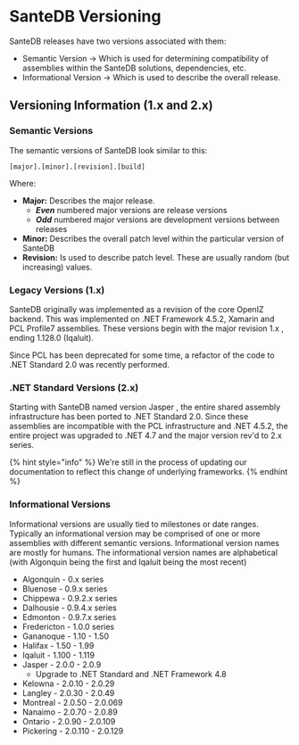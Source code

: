 # SanteDB Versioning

SanteDB releases have two versions associated with them:

* Semantic Version -&gt; Which is used for determining compatibility of assemblies within the SanteDB solutions, dependencies, etc.
* Informational Version -&gt; Which is used to describe the overall release.

## Versioning Information \(1.x and 2.x\)

### Semantic Versions

The semantic versions of SanteDB look similar to this:

```text
[major].[minor].[revision].[build]
```

Where:

* **Major:** Describes the major release. 
  * _**Even**_ numbered major versions are release versions
  * _**Odd**_  numbered major versions are development versions between releases
* **Minor:** Describes the overall patch level within the particular version of SanteDB
* **Revision:** Is used to describe patch level. These are usually random \(but increasing\) values.

### Legacy Versions \(1.x\)

SanteDB originally was implemented as a revision of the core OpenIZ backend. This was implemented on .NET Framework 4.5.2, Xamarin and PCL Profile7 assemblies. These versions begin with the major revision 1.x , ending 1.128.0 \(Iqaluit\).

Since PCL has been deprecated for some time, a refactor of the code to .NET Standard 2.0 was recently performed.

### .NET Standard Versions \(2.x\)

Starting with SanteDB named version Jasper , the entire shared assembly infrastructure has been ported to .NET Standard 2.0. Since these assemblies are incompatible with the PCL infrastructure and .NET 4.5.2,  the entire project was upgraded to .NET 4.7 and the major version rev'd to 2.x series. 

{% hint style="info" %}
We're still in the process of updating our documentation to reflect this change of underlying frameworks.
{% endhint %}

### Informational Versions

Informational versions are usually tied to milestones or date ranges. Typically an informational version may be comprised of one or more assemblies with different semantic versions. Informational version names are mostly for humans. The informational version names are alphabetical \(with Algonquin being the first and Iqaluit being the most recent\) 

* Algonquin - 0.x series
* Bluenose - 0.9.x series
* Chippewa - 0.9.2.x series
* Dalhousie - 0.9.4.x series
* Edmonton - 0.9.7.x series
* Fredericton - 1.0.0 series
* Gananoque - 1.10 - 1.50 
* Halifax - 1.50 - 1.99
* Iqaluit - 1.100 - 1.119 
* Jasper - 2.0.0 - 2.0.9 
  * Upgrade to .NET Standard and .NET Framework 4.8
* Kelowna - 2.0.10 - 2.0.29
* Langley - 2.0.30 - 2.0.49
* Montreal - 2.0.50 - 2.0.069
* Nanaimo - 2.0.70 - 2.0.89
* Ontario - 2.0.90 - 2.0.109
* Pickering - 2.0.110 - 2.0.129

## 




